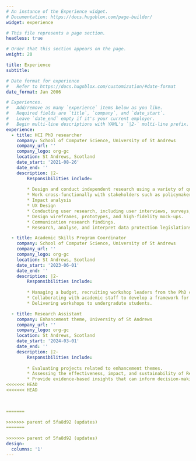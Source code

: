 ```yaml
---
# An instance of the Experience widget.
# Documentation: https://docs.hugoblox.com/page-builder/
widget: experience

# This file represents a page section.
headless: true

# Order that this section appears on the page.
weight: 20

title: Experience
subtitle:

# Date format for experience
#   Refer to https://docs.hugoblox.com/customization/#date-format
date_format: Jan 2006

# Experiences.
#   Add/remove as many `experience` items below as you like.
#   Required fields are `title`, `company`, and `date_start`.
#   Leave `date_end` empty if it's your current employer.
#   Begin multi-line descriptions with YAML's `|2-` multi-line prefix.
experience:
  - title: HCI PhD researcher
    company: School of Computer Science, University of St Andrews
    company_url: ''
    company_logo: org-gc
    location: St Andrews, Scotland
    date_start: '2021-08-26'
    date_end: ''
    description: |2-
        Responsibilities include:
        
        * Design and conduct independent research using a variety of qualitative research and quantitative methods.
        * Work cross-functionally with stakeholders such as policymakers, data controllers, lawyers, researchers, and public members.
        * Impact analysis 
        * UX Design
        * Conducting user research, including user interviews, surveys, and usability testing.
        * Design wireframes, prototypes, and high-fidelity mock-ups.
        * Communication research findings.
        * Research, analyse, and interpret data protection legislations.      

  - title: Academic Skills Program Coordinator
    company: School of Computer Science, University of St Andrews
    company_url: ''
    company_logo: org-gc
    location: St Andrews, Scotland
    date_start: '2023-06-01'
    date_end: ''
    description: |2-
        Responsibilities include:
        
        * Managing a budget, recruiting workshop leaders from the PhD community.
        * Collaborating with academic staff to develop a framework for delivering subject-specific academic skills to a large number of undergraduate students.
        * Delivering workshops to undergradute students.

  - title: Research Assistant
    company: Enhancement theme, University of St Andrews 
    company_url: ''
    company_logo: org-gc
    location: St Andrews, Scotland
    date_start: '2024-03-01'
    date_end: ''
    description: |2-
        Responsibilities include:
        
        * Evaluating projects related to enhancement themes. 
        * Assessing the effectiveness, impact, and sustainability of Resilient Learning Communities programs or interventions..
        * Provide evidence-based insights that can inform decision-making, improve program design and implementation, and ultimately enhance the resilience and well-being of the communities involved.
<<<<<<< HEAD
<<<<<<< HEAD

 

=======
        
>>>>>>> parent of 5fa8d92 (updates)
=======
        
>>>>>>> parent of 5fa8d92 (updates)
design:
  columns: '1'
---
```

